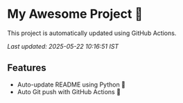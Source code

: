 # My Awesome Project 🚀

This project is automatically updated using GitHub Actions.

_Last updated: 2025-05-22 10:16:51 IST_

## Features
- Auto-update README using Python 🐍
- Auto Git push with GitHub Actions 🤖
